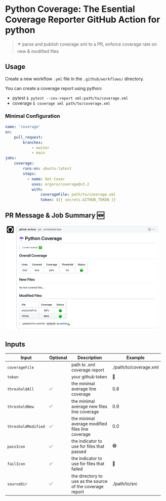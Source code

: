 # Python Coverage: The Esential Coverage Reporter GitHub Action for python

> ☂️ parse and publish coverage xml to a PR, enforce coverage rate on new & modified files

## Usage

Create a new workflow `.yml` file in the `.github/workflows/` directory.

You can create a coverage report using python:
 - pytest `$ pytest --cov-report xml:path/to/coverage.xml`
 - coverage `$ coverage xml path/to/coverage.xml`

### Minimal Configuration
```yml
name: 'coverage'
on:
    pull_request:
        branches:
            - master
            - main
jobs:
    coverage:
        runs-on: ubuntu-latest
        steps:
          - name: Get Cover 
            uses: orgoro/coverage@v3.2
            with:
                coverageFile: path/to/coverage.xml
                token: ${{ secrets.GITHUB_TOKEN }}
```
## PR Message & Job Summary 🆕

![message](./images/pr-message.png)

## Inputs

| Input               | Optional  | Description                                      | Example                |
|---------------------|-----------|--------------------------------------------------|------------------------|
| `coverageFile`      |           | path to .xml coverage report                     | ./path/to/coverage.xml |
| `token`             |           | your github token                                | 🤫                     |
| `thresholdAll`      | ✅        | the minimal average line coverage                | 0.8                    |
| `thresholdNew`      | ✅        | the minimal average new files line coverage      | 0.9                    |
| `thresholdModified` | ✅        | the minimal average modified files line coverage | 0.0                    |
| `passIcon`          | ✅        | the indicator to use for files that passed       | 🟢                      |
| `failIcon`          | ✅        | the indicator to use for files that failed       | 🔴                      |
| `sourceDir`         | ✅        | the directory to use as the source of the coverage report       | ./path/to/src          |
